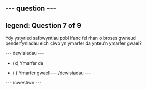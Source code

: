 --- question ---
---
legend: Question 7 of 9
---

Ydy ystyried safbwyntiau pobl ifanc fel rhan o broses gwneud penderfyniadau eich clwb yn ymarfer da ynteu'n ymarfer gwael?

--- dewisiadau ---
- (x) Ymarfer da

- ( ) Ymarfer gwael --- /dewisiadau ---

--- /cwestiwn ---
